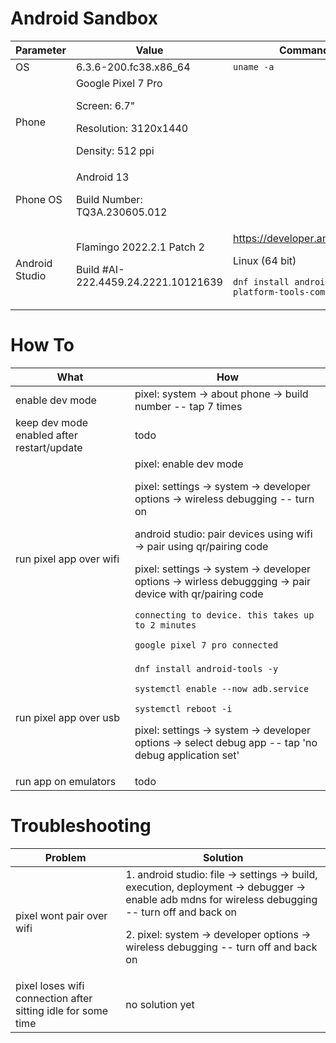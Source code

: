 # Android Sandbox

Parameter | Value | Command
--- | --- | ---
OS | 6.3.6-200.fc38.x86_64 | ``uname -a``
Phone | Google Pixel 7 Pro<p>Screen: 6.7"<p>Resolution: 3120x1440<p>Density: 512 ppi| 
Phone OS | Android 13<p>Build Number: TQ3A.230605.012
Android Studio | Flamingo 2022.2.1 Patch 2 <p> Build #AI-222.4459.24.2221.10121639| https://developer.android.com <p> Linux (64 bit)<p> ``dnf install android-sdk-platform-tools-common``

# How To
What | How
--- | ---
enable dev mode | pixel: system -> about phone -> build number -- tap 7 times
keep dev mode enabled after restart/update | todo
run pixel app over wifi | pixel: enable dev mode <p>pixel: settings -> system -> developer options -> wireless debugging -- turn on<p>android studio: pair devices using wifi -> pair using qr/pairing code<p>pixel: settings -> system -> developer options -> wirless debuggging -> pair device with qr/pairing code<p>``connecting to device. this takes up to 2 minutes``<p>``google pixel 7 pro connected``
run pixel app over usb  | ``dnf install android-tools -y``<p>``systemctl enable --now adb.service``<p>``systemctl reboot -i``<p>pixel: settings -> system -> developer options -> select debug app -- tap 'no debug application set'
run app on emulators | todo

# Troubleshooting
Problem | Solution
--- | ---
pixel wont pair over wifi | 1. android studio: file -> settings -> build, execution, deployment -> debugger -> enable adb mdns for wireless debugging -- turn off and back on <p>2. pixel: system -> developer options -> wireless debugging -- turn off and back on
pixel loses wifi connection after sitting idle for some time | no solution yet
